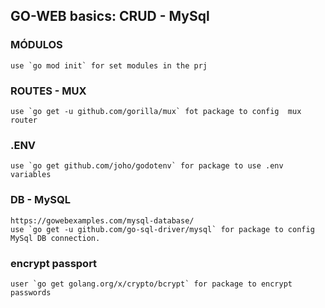 ## GO-WEB basics: CRUD - MySql
### MÓDULOS
    use `go mod init` for set modules in the prj

### ROUTES - MUX
    use `go get -u github.com/gorilla/mux` fot package to config  mux router

### .ENV
    use `go get github.com/joho/godotenv` for package to use .env variables

### DB - MySQL
    https://gowebexamples.com/mysql-database/
    use `go get -u github.com/go-sql-driver/mysql` for package to config MySql DB connection.

### encrypt passport
    user `go get golang.org/x/crypto/bcrypt` for package to encrypt passwords